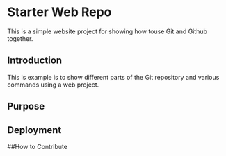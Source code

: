 # Starter Web Repo

This is a simple website project for showing how touse Git and Github together.

## Introduction

This is example is to show different parts of the Git repository and various commands using a web project.

## Purpose

## Deployment

##How to Contribute
